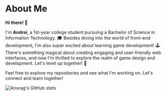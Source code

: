 # **About Me** 

**Hi there! 👋**

I'm **Andrei**, a 1st-year college student pursuing a Bachelor of Science in Information Technology. 🎓 Besides diving into the world of front-end development, I'm also super excited about learning game development! 🕹️ There's something magical about creating engaging and user-friendly web interfaces, and now I'm thrilled to explore the realm of game design and development. Let's level up together! 💪

Feel free to explore my repositories and see what I'm working on. Let's connect and learn together!

![Anurag's GitHub stats](https://github-readme-stats.vercel.app/api?username=Jiwuuuu&show_icons=true&theme=midnight-purple)
